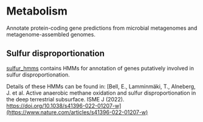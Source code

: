 # Metabolism
Annotate protein-coding gene predictions from microbial metagenomes and metagenome-assembled genomes.

## Sulfur disproportionation
[sulfur_hmms](https://github.com/emma-bell/metabolism/tree/main/sulfur_hmms) contains HMMs for annotation of genes putatively involved in sulfur disproportionation.

Details of these HMMs can be found in: [Bell, E., Lamminmäki, T., Alneberg, J. et al. Active anaerobic methane oxidation and sulfur disproportionation in the deep terrestrial subsurface. ISME J (2022). https://doi.org/10.1038/s41396-022-01207-w](https://www.nature.com/articles/s41396-022-01207-w)
